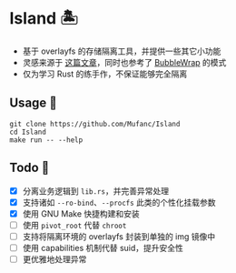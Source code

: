 # Island 🏝️

* 基于 overlayfs 的存储隔离工具，并提供一些其它小功能
* 灵感来源于 [这篇文章](https://ouonline.net/overlayfs-and-chroot)，同时也参考了 [BubbleWrap](https://github.com/containers/bubblewrap) 的模式
* 仅为学习 Rust 的练手作，不保证能够完全隔离

## Usage 🎯

```shell
git clone https://github.com/Mufanc/Island
cd Island 
make run -- --help
```

## Todo 📅

- [x] 分离业务逻辑到 `lib.rs`，并完善异常处理
- [x] 支持诸如 `--ro-bind`、`--procfs` 此类的个性化挂载参数
- [x] 使用 GNU Make 快捷构建和安装
- [ ] 使用 `pivot_root` 代替 `chroot`
- [ ] 支持将隔离环境的 overlayfs 封装到单独的 img 镜像中
- [ ] 使用 capabilities 机制代替 suid，提升安全性
- [ ] 更优雅地处理异常

